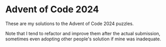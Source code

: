 # Advent of Code 2024

These are my solutions to the Advent of Code 2024 puzzles. 

Note that I tend to refactor and improve them after the actual submission,
sometimes even adopting other people's solution if mine was inadequate.
